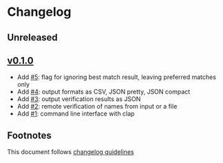 # Changelog

## Unreleased

## [v0.1.0]

- Add [#5]: flag for ignoring best match result, leaving preferred matches only
- Add [#4]: output formats as CSV, JSON pretty, JSON compact
- Add [#3]: output verification results as JSON
- Add [#2]: remote verification of names from input or a file
- Add [#1]: command line interface with clap

## Footnotes

This document follows [changelog guidelines]

[v0.1.0]: https://github.com/gnames/gnfinder/tree/v0.5.0

[#5]: https://github.com/gnames/gnverify/issues/5
[#4]: https://github.com/gnames/gnverify/issues/4
[#3]: https://github.com/gnames/gnverify/issues/3
[#2]: https://github.com/gnames/gnverify/issues/2
[#1]: https://github.com/gnames/gnverify/issues/1

[changelog guidelines]: https://github.com/olivierlacan/keep-a-changelog
